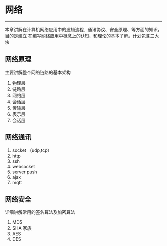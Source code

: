 网络
===
---
本章讲解在计算机网络应用中的逻辑流程、通讯协议、安全原理、等方面的知识，目的是建立
在编写网络应用中概念上的认知，和理论的基本了解。计划包含三大块
## 网络原理
主要讲解整个网络链路的基本架构
1. 物理层
2. 链路层
3. 网络层
4. 会话层
5. 传输层
6. 表示层
7. 会话层

## 网络通讯
1. socket （udp,tcp）
2. http
3. ssh
4. websocket
5. server push
6. ajax
7. mqtt 

## 网络安全
详细讲解常用的签名算法及加密算法
1. MD5
2. SHA 家族
3. AES
4. DES

         
            

